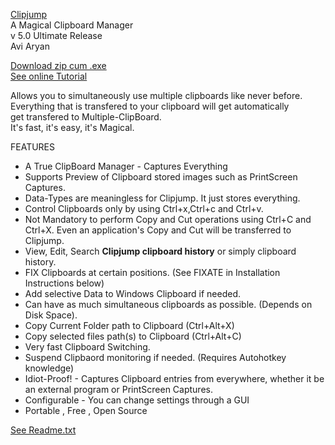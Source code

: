[Clipjump](http://avi-win-tips.blogspot.com/p/clipjump.html)  
A Magical Clipboard Manager  
v 5.0
Ultimate Release  
Avi Aryan  

[Download zip cum .exe](http://goo.gl/tUi4K)   
[See online Tutorial](http://avi-win-tips.blogspot.com/2013/04/clipjump-online-guide.html)  

Allows you to simultaneously use multiple clipboards like never before.  
Everything that is transfered to your clipboard will get automatically  
get transfered to Multiple-ClipBoard.  
It's fast, it's easy, it's Magical.  

FEATURES

 * A True ClipBoard Manager - Captures Everything
 * Supports Preview of Clipboard stored images such as PrintScreen Captures. 
 * Data-Types are meaningless for Clipjump. It just stores everything.
 * Control Clipboards only by using Ctrl+x,Ctrl+c and Ctrl+v. 
 * Not Mandatory to perform Copy and Cut operations using Ctrl+C and Ctrl+X. Even an application's Copy and Cut will be transferred to Clipjump.
 * View, Edit, Search **Clipjump clipboard history** or simply clipboard history.
 * FIX Clipboards at certain positions. (See FIXATE in Installation Instructions below)
 * Add selective Data to Windows Clipboard if needed.
 * Can have as much simultaneous clipboards as possible. (Depends on Disk Space).
 * Copy Current Folder path to Clipboard (Ctrl+Alt+X) 
 * Copy selected files path(s) to Clipboard (Ctrl+Alt+C)
 * Very fast Clipboard Switching.
 * Suspend Clipbaord monitoring if needed. (Requires Autohotkey knowledge)
 * Idiot-Proof! - Captures Clipboard entries from everywhere, whether it be an external program or PrintScreen Captures.
 * Configurable - You can change settings through a GUI
 * Portable , Free , Open Source

[See Readme.txt](readme.txt)  
  
